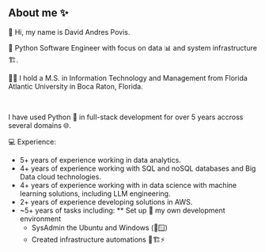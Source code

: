 ## About me ✨
<p>
👋 Hi, my name is David Andres Povis. 

🐍 Python Software Engineer with focus on data 📊 and system infrastructure 🏗️.

👨‍🎓 I hold a M.S. in Information Technology and Management from Florida Atlantic University in Boca Raton, Florida.
</p>
<br>
<p>
I have used Python 🐍 in full-stack development for over 5 years accross several domains 🌐.

💻 Experience:
* 5+ years of experience working in data analytics.
* 4+ years of experience working with SQL and noSQL databases and Big Data cloud technologies.
* 4+ years of experience working with in data science with machine learning solutions, including LLM engineering.
* 2+ years of experience developing solutions in AWS.
* ~5+ years of tasks including:
    ** Set up 🔧 my own development environment
    * SysAdmin the Ubuntu and Windows (🐧🪟)
    * Created infrastructure automations 🤖🏗️⚡
</p>
